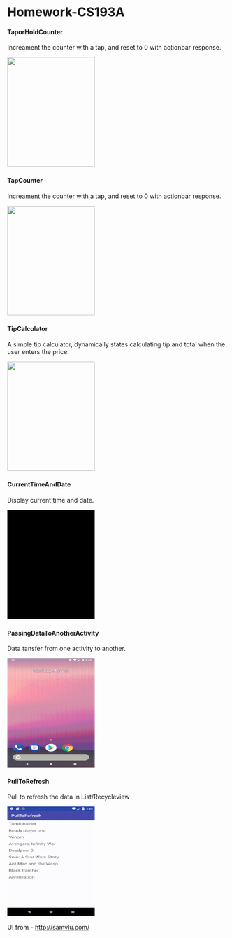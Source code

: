 
# Homework-CS193A

#### TaporHoldCounter
Increament the counter with a tap, and reset to 0 with actionbar response.

<img src= "https://github.com/manojkumarsmks/Homework-CS193A/blob/master/TaporHoldCounter/screenshot/TaporHold.gif" style="width:200px;height:250px;"/>

#### TapCounter
Increament the counter with a tap, and reset to 0 with actionbar response.

<img src= "https://github.com/manojkumarsmks/Homework-CS193A/blob/master/TapCounter/screen%20gif/TapCounter.gif" style="width:200px;height:250px;"/>


#### TipCalculator
A simple tip calculator, dynamically states calculating tip and total when the user enters the price.

<img src= "https://github.com/manojkumarsmks/Homework-CS193A/blob/master/TipCalculator/tip%20calculator.gif" style="width:200px;height:250px;"/>

#### CurrentTimeAndDate
Display current time and date.

<img src= "https://github.com/manojkumarsmks/Android-Projects/blob/master/CurrentTimeAndDate/Screeshot/Screenshot.gif" style="width:200px;height:250px;"/>


#### PassingDataToAnotherActivity
Data tansfer from one activity to another.

<img src="https://github.com/manojkumarsmks/Android-Projects/blob/master/PassingDateToAnotherAcitivty/screenshot/screenshot.gif"
style="width:200px;height:250px"/>

#### PullToRefresh
Pull to refresh the data in List/Recycleview

<img src="https://github.com/manojkumarsmks/Android-Projects/blob/master/PullToRefresh/screenshot/screenshot.gif"
style="width:200px;height:250px"/>


UI from - http://samvlu.com/


